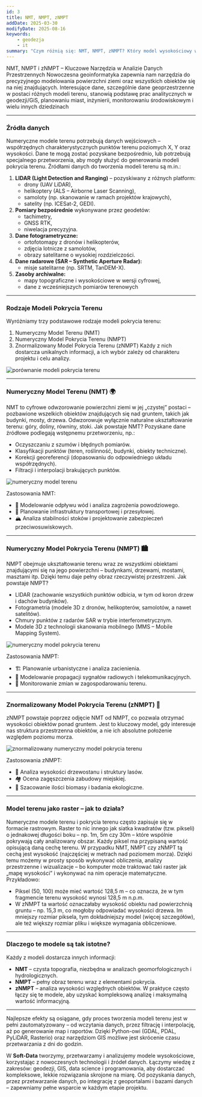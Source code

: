 ```yaml
---
id: 3
title: NMT, NMPT, zNMPT
addDate: 2025-03-30
modifyDate: 2025-08-16
keywords:
    - geodezja
    - it
summary: "Czym różnią się: NMT, NMPT, zNMPT? Który model wysokościowy wybrać do konkretnego zadania?"
---
```


NMT, NMPT i zNMPT – Kluczowe Narzędzia w Analizie Danych Przestrzennych
Nowoczesna geoinformatyka zapewnia nam narzędzia do precyzyjnego modelowania powierzchni ziemi oraz wszystkich obiektów się na niej znajdujących. Interesujące dane, szczególnie dane geoprzestrzenne w postaci różnych modeli terenu, stanowią podstawę prac analitycznych w geodezji/GiS, planowaniu miast, inżynierii, monitorowaniu środowiskowym i wielu innych dziedzinach

________________________________________

### Źródła danych
Numeryczne modele terenu potrzebują danych wejściowych – współrzędnych charakterystycznych punktów terenu poziomych X, Y oraz wysokości. Dane te mogą zostać pozyskane bezpośrednio, lub potrzebują specjalnego przetworzenia, aby mogły służyć do generowania modeli pokrycia terenu. Źródłami danych do tworzenia modeli terenu są m.in.:
1. **LIDAR (Light Detection and Ranging)** – pozyskiwany z różnych platform:
    - drony (UAV LiDAR),
    - helikoptery (ALS – Airborne Laser Scanning),
    - samoloty (np. skanowanie w ramach projektów krajowych),
    - satelity (np. ICESat-2, GEDI).
2. **Pomiary bezpośrednie** wykonywane przez geodetów:
    - tachimetry,
    - GNSS RTK,
    - niwelacja precyzyjna.
3. **Dane fotogrametryczne:**
    - ortofotomapy z dronów i helikopterów,
    - zdjęcia lotnicze z samolotów,
    - obrazy satelitarne o wysokiej rozdzielczości.
4. **Dane radarowe (SAR – Synthetic Aperture Radar):**
    - misje satelitarne (np. SRTM, TanDEM-X).
5. **Zasoby archiwalne:**
    - mapy topograficzne i wysokościowe w wersji cyfrowej,
    - dane z wcześniejszych pomiarów terenowych
________________________________________

### Rodzaje Modeli Pokrycia Terenu
Wyróżniamy trzy podstawowe rodzaje modeli pokrycia terenu:
1. Numeryczny Model Terenu (NMT)
2. Numeryczny Model Pokrycia Terenu (NMPT)
3. Znormalizowany Model Pokrycia Terenu (zNMPT)
Każdy z nich dostarcza unikalnych informacji, a ich wybór zależy od charakteru projektu i celu analizy.

![porównanie modeli pokrycia terenu](/images/blog/images/3/compare_terrain_models.jpg)

________________________________________

### Numeryczny Model Terenu (NMT) 🌍
NMT to cyfrowe odwzorowanie powierzchni ziemi w jej „czystej” postaci – pozbawione wszelkich obiektów znajdujących się nad gruntem, takich jak budynki, mosty, drzewa. Odwzorowuje wyłącznie naturalne ukształtowanie terenu: góry, doliny, równiny, stoki.
Jak powstaje NMT?
Pozyskane dane źródłowe podlegają wstępnemu przetworzeniu, np.:
- Oczyszczaniu z szumów i błędnych pomiarów.
- Klasyfikacji punktów (teren, roślinność, budynki, obiekty techniczne).
- Korekcji georeferencji (dopasowaniu do odpowiedniego układu współrzędnych).
- Filtracji i interpolacji brakujących punktów.

![numeryczny model terenu](/images/blog/images/3/dtm.jpg)

Zastosowania NMT:
- 🌊 Modelowanie odpływu wód i analiza zagrożenia powodziowego.
- 🚧 Planowanie infrastruktury transportowej i przesyłowej.
- 🏔️ Analiza stabilności stoków i projektowanie zabezpieczeń przeciwosuwiskowych.
________________________________________
### Numeryczny Model Pokrycia Terenu (NMPT) 🏙️
NMPT obejmuje ukształtowanie terenu wraz ze wszystkimi obiektami znajdującymi się na jego powierzchni – budynkami, drzewami, mostami, masztami itp. Dzięki temu daje pełny obraz rzeczywistej przestrzeni.
Jak powstaje NMPT?
- LIDAR (zachowanie wszystkich punktów odbicia, w tym od koron drzew i dachów budynków).
- Fotogrametria (modele 3D z dronów, helikopterów, samolotów, a nawet satelitów).
- Chmury punktów z radarów SAR w trybie interferometrycznym.
- Modele 3D z technologii skanowania mobilnego (MMS – Mobile Mapping System).

![numeryczny model pokrycia terenu](/images/blog/images/3/dsm.jpg)

Zastosowania NMPT:
- 🏗️ Planowanie urbanistyczne i analiza zacienienia.
- 📡 Modelowanie propagacji sygnałów radiowych i telekomunikacyjnych.
- 🌾 Monitorowanie zmian w zagospodarowaniu terenu.
________________________________________
### Znormalizowany Model Pokrycia Terenu (zNMPT) 🌲
zNMPT powstaje poprzez odjęcie NMT od NMPT, co pozwala otrzymać wysokości obiektów ponad gruntem. Jest to kluczowy model, gdy interesuje nas struktura przestrzenna obiektów, a nie ich absolutne położenie względem poziomu morza.

![znormalizowany numeryczny model pokrycia terenu](/images/blog/images/3/ndsm.jpg)


Zastosowania zNMPT:
- 🌳 Analiza wysokości drzewostanu i struktury lasów.
- 🏘️ Ocena zagęszczenia zabudowy miejskiej.
- 🍃 Szacowanie ilości biomasy i badania ekologiczne.
________________________________________
### Model terenu jako raster – jak to działa?
Numeryczne modele terenu i pokrycia terenu często zapisuje się w formacie rastrowym.
Raster to nic innego jak siatka kwadratów (tzw. pikseli) o jednakowej długości boku – np. 1m, 5m czy 30m – które wspólnie pokrywają cały analizowany obszar.
Każdy piksel ma przypisaną wartość opisującą daną cechę terenu.
W przypadku NMT, NMPT czy zNMPT tą cechą jest wysokość (najczęściej w metrach nad poziomem morza).
Dzięki temu możemy w prosty sposób wykonywać obliczenia, analizy przestrzenne i wizualizacje – bo komputer może traktować taki raster jak „mapę wysokości” i wykonywać na nim operacje matematyczne.
Przykładowo:
- Piksel (50, 100) może mieć wartość 128,5 m – co oznacza, że w tym fragmencie terenu wysokość wynosi 128,5 m n.p.m.
- W zNMPT ta wartość oznaczałaby wysokość obiektu nad powierzchnią gruntu – np. 15,3 m, co mogłoby odpowiadać wysokości drzewa.
Im mniejszy rozmiar piksela, tym dokładniejszy model (więcej szczegółów), ale też większy rozmiar pliku i większe wymagania obliczeniowe.

________________________________________

### Dlaczego te modele są tak istotne?
Każdy z modeli dostarcza innych informacji:
- **NMT** – czysta topografia, niezbędna w analizach geomorfologicznych i hydrologicznych.
- **NMPT** – pełny obraz terenu wraz z elementami pokrycia.
- **zNMPT** – analiza wysokości względnych obiektów.
W praktyce często łączy się te modele, aby uzyskać kompleksową analizę i maksymalną wartość informacyjną.

________________________________________
Najlepsze efekty są osiągane, gdy proces tworzenia modeli terenu jest w pełni zautomatyzowany – od wczytania danych, przez filtrację i interpolację, aż po generowanie map i raportów. Dzięki Python-owi (GDAL, PDAL, PyLiDAR, Rasterio) oraz narzędziom GIS możliwe jest skrócenie czasu przetwarzania z dni do godzin.

W **Soft-Data** tworzymy, przetwarzamy i analizujemy modele wysokościowe, korzystając z nowoczesnych technologii i źródeł danych. Łączymy wiedzę z zakresów: geodezji, GIS, data science i programowania, aby dostarczać kompleksowe, lekkie rozwiązania skrojone na miarę.
Od pozyskania danych, przez przetwarzanie danych, po integrację z geoportalami i bazami danych – zapewniamy pełne wsparcie w każdym etapie projektu.
